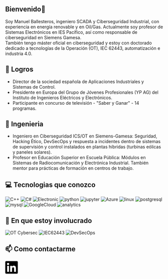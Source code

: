 ## Bienvenido👋

Soy Manuel Ballesteros, ingeniero SCADA y Ciberseguridad Industrial, con experiencia en energía renovable y en Oil/Gas. 
Actualmente soy profesor de Sistemas Electrónicos en IES Pacífico, así como responsable de ciberseguridad en Siemens Gamesa.  
También tengo máster oficial en ciberseguridad y estoy con doctorado dedicado a tecnologías de la Operación (OT), IEC 62443, automatización e industria 4.0. 

## :rocket: Logros

* Director de la sociedad española de Aplicaciones Industriales y Sistemas de Control.
* Presidente en Europa del Grupo de Jóvenes Profesionales (YP AG) del Instituto de Ingenieros Eléctricos y Electrónicos.
* Participante en concurso de televisión - "Saber y Ganar" - 14 programas.
  
## :briefcase: Ingenieria

* Ingeniero en Ciberseguridad ICS/OT en Siemens-Gamesa: Seguridad, Hacking Ético, DevSecOps y respuesta a incidentes dentro de sistemas de supervisión y control instalados en plantas híbridas (turbinas eólicas y paneles solares).
* Profesor en Educación Superior en Escuela Pública: Módulos en Sistemas de Radiocomunicación y Electrónica Industrial. También mentor para prácticas de formación en centros de trabajo.

## :computer: Tecnologias que conozco

![C++](https://img.shields.io/badge/-C++-1F2756?logo=cplusplus&logoColor=white)
![C#](https://img.shields.io/badge/-.NET-007396?logo=csharp&logoColor=white)
![Electronic](https://img.shields.io/badge/-Google%20Cloud-4285F4?logo=google&logoColor=white)
![python](https://img.shields.io/badge/-Python-3776AB?logo=python&logoColor=white)
![jupyter](https://img.shields.io/badge/-Jupyter-F37626?logo=jupyter&logoColor=white)
![Azure](https://img.shields.io/badge/-Azure-150458?logo=microsoftazure&logoColor=white)
![linux](https://img.shields.io/badge/-Linux-FCC624?logo=linux&logoColor=black)
![postgresql](https://img.shields.io/badge/-PostgreSQL-336791?logo=postgresql&logoColor=white)
![mysql](https://img.shields.io/badge/-MySQL-4479A1?logo=mysql&logoColor=white)
![GoogleCloud](https://img.shields.io/badge/-Google-246FDB?logo=google&logoColor=white)
![analytics](https://img.shields.io/badge/-Analytics-E37400?logo=google%20analytics&logoColor=white)

## :seedling: En que estoy involucrado

![OT Cybersec](https://img.shields.io/badge/-OT_Cybersec-FF6F00?logo=siemens&logoColor=white)
![IEC62443](https://img.shields.io/badge/-IEC62443-FF6F00?logo=IEC62443&logoColor=white)
![DevSecOps](https://img.shields.io/badge/-DevSecOps-478CBF?logo=ieee&logoColor=white)

## :mailbox: Como contactarme
[<img align="left" alt="LinkedIn" width="40px" src="linkedin.svg" />][linkedin]

[linkedin]: https://www.linkedin.com/in/manuel-ballesteros/


